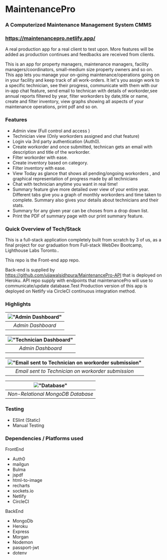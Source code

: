 # MaintenancePro

### A Computerized Maintenance Management System CMMS

### https://maintenancepro.netlify.app/

A real production app for a real client to test upon. More features will be added as production continues and feedbacks are received from clients.

This is an app for property managers, maintenance managers, facility managers/coordinators, small-medium size property owners and so on. This app lets you manage your on-going maintenance/operations going on in your facility and keep track of all work-orders. It let's you assign work to a specific technician, see their progress, communicate with them with our in-app chat feature, send email to technican with details of workorder,see annual reports filtered by year, filter workorders by date,title or name, create and filter inventory, view graphs showing all aspects of your maintenance operations, print pdf and so on.

### Features

- Admin view (Full control and access )
- Technician view (Only workorders assigned and chat feature)
- Login via 3rd party authentication (Auth0).
- Create workorder and once submitted, technican gets an email with description and title of the workorder.
- Filter workorder with ease.
- Create inventory based on category.
- Filter inventory with ease.
- View Today as glance that shows all pending/ongoing workorders , and graphical representation of progress made by all technicians
- Chat with technician anytime you want in real time!
- Summary feature give more detailed over view of your entire year. Different tabs give you a graph of monthly workorders and time taken to complete. Summary also gives your details about technicians and their stats.
- Summary for any given year can be choses from a drop down list.
- Print the PDF of summary page with our print summary feature.

### Quick Overview of Tech/Stack

This is a full-stack application completely built from scratch by 3 of us, as a final project for our graduation from Full-stack WebDev Bootcamp, Lighthouse Labs Toronto..

This repo is the Front-end app repo.

Back-end is supplied by https://github.com/ujjawalsidhpura/MaintenancePro-API that is deployed on Heroku. API repo supply with endpoints that maintenancePro will use to communicate/update database.Test Production version of this app is deployed on Netlify via CircleCI continuous integration method.

### Highlights

| !["Admin Dashboard"](https://github.com/ujjawalsidhpura/MaintenancePro/blob/main/docs/admin.gif?raw=true) |
| :-------------------------------------------------------------------------------------------------------: |
|                                             _Admin Dashboard_                                             |

| !["Technician Dashboard"](https://github.com/ujjawalsidhpura/MaintenancePro/blob/main/docs/technician.gif?raw=true) |
| :-----------------------------------------------------------------------------------------------------------------: |
|                                                  _Admin Dashboard_                                                  |

| !["Email sent to Technician on workorder submission"](https://github.com/ujjawalsidhpura/MaintenancePro/blob/main/docs/tech_email.png?raw=true) |
| :---------------------------------------------------------------------------------------------------------------------------------------------: |
|                                               _Email sent to Technician on workorder submission_                                                |

| !["Database"](https://github.com/ujjawalsidhpura/MaintenancePro/blob/main/docs/db_Structure.png?raw=true) |
| :-------------------------------------------------------------------------------------------------------: |
|                                     _Non-Relational MongoDB Database_                                     |

### Testing

- ESlint (Static)
- Manual Testing

### Dependencies / Platforms used

FrontEnd

- Auth0
- mailgun
- Bulma
- jspdf
- html-to-image
- recharts
- sockets.io
- Netlify
- CircleCI

BackEnd

- MongoDb
- Heroku
- Express
- Morgan
- Nodemon
- passport-jwt
- dotenv
